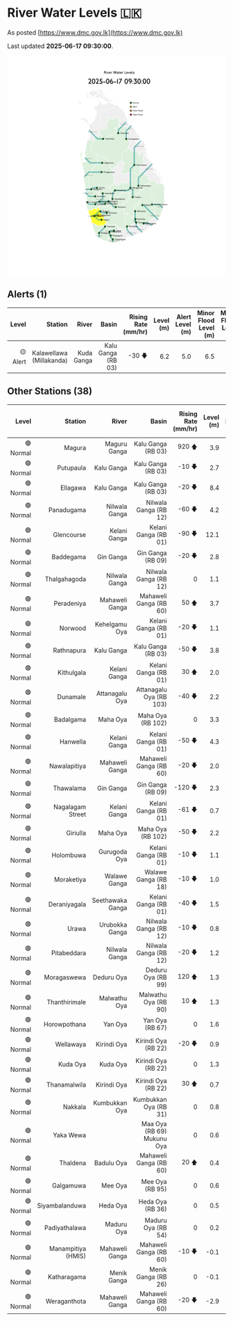 # River Water Levels :sri_lanka:

As posted [https://www.dmc.gov.lk](https://www.dmc.gov.lk)

Last updated **2025-06-17 09:30:00**.

<div id="river-water-level-map">

![images/river-water-level-map.png](images/river-water-level-map.png)

</div>

## Alerts (1)

| Level | Station | River | Basin | Rising Rate (mm/hr) | Level (m) | Alert Level (m) | Minor Flood Level (m) | Major Flood Level (m) |
| --: | --: | --: | --: | --: | --: | --: | --: | --: |
| 🟡 Alert | Kalawellawa (Millakanda) | Kuda Ganga | Kalu Ganga (RB 03) | -30 🡇 | 6.2 | 5.0 | 6.5 | 8.0 |

## Other Stations (38)

| Level | Station | River | Basin | Rising Rate (mm/hr) | Level (m) | Alert Level (m) | Minor Flood Level (m) | Major Flood Level (m) |
| --: | --: | --: | --: | --: | --: | --: | --: | --: |
| 🟢 Normal | Magura | Maguru Ganga | Kalu Ganga (RB 03) | 920 🡅 | 3.9 | 4.0 | 6.0 | 7.5 |
| 🟢 Normal | Putupaula | Kalu Ganga | Kalu Ganga (RB 03) | -10 🡇 | 2.7 | 3.0 | 4.0 | 5.0 |
| 🟢 Normal | Ellagawa | Kalu Ganga | Kalu Ganga (RB 03) | -20 🡇 | 8.4 | 10.0 | 10.7 | 12.2 |
| 🟢 Normal | Panadugama | Nilwala Ganga | Nilwala Ganga (RB 12) | -60 🡇 | 4.2 | 5.0 | 6.0 | 7.5 |
| 🟢 Normal | Glencourse | Kelani Ganga | Kelani Ganga (RB 01) | -90 🡇 | 12.1 | 15.0 | 16.5 | 19.0 |
| 🟢 Normal | Baddegama | Gin Ganga | Gin Ganga (RB 09) | -20 🡇 | 2.8 | 3.5 | 4.0 | 5.0 |
| 🟢 Normal | Thalgahagoda | Nilwala Ganga | Nilwala Ganga (RB 12) | 0  | 1.1 | 1.4 | 1.7 | 2.8 |
| 🟢 Normal | Peradeniya | Mahaweli Ganga | Mahaweli Ganga (RB 60) | 50 🡅 | 3.7 | 5.0 | 7.0 | 9.0 |
| 🟢 Normal | Norwood | Kehelgamu Oya | Kelani Ganga (RB 01) | -20 🡇 | 1.1 | 1.5 | 3.0 | 4.5 |
| 🟢 Normal | Rathnapura | Kalu Ganga | Kalu Ganga (RB 03) | -50 🡇 | 3.8 | 5.2 | 7.5 | 9.5 |
| 🟢 Normal | Kithulgala | Kelani Ganga | Kelani Ganga (RB 01) | 30 🡅 | 2.0 | 3.0 | 4.0 | 6.0 |
| 🟢 Normal | Dunamale | Attanagalu Oya | Attanagalu Oya (RB 103) | -40 🡇 | 2.2 | 3.3 | 4.4 | 5.5 |
| 🟢 Normal | Badalgama | Maha Oya | Maha Oya (RB 102) | 0  | 3.3 | 5.0 | 6.2 | 9.6 |
| 🟢 Normal | Hanwella | Kelani Ganga | Kelani Ganga (RB 01) | -50 🡇 | 4.3 | 7.0 | 8.0 | 10.0 |
| 🟢 Normal | Nawalapitiya | Mahaweli Ganga | Mahaweli Ganga (RB 60) | -20 🡇 | 2.0 | 3.5 | 5.0 | 6.0 |
| 🟢 Normal | Thawalama | Gin Ganga | Gin Ganga (RB 09) | -120 🡇 | 2.3 | 4.0 | 6.0 | 7.5 |
| 🟢 Normal | Nagalagam Street | Kelani Ganga | Kelani Ganga (RB 01) | -61 🡇 | 0.7 | 1.2 | 1.5 | 2.1 |
| 🟢 Normal | Giriulla | Maha Oya | Maha Oya (RB 102) | -50 🡇 | 2.2 | 5.5 | 6.5 | 7.5 |
| 🟢 Normal | Holombuwa | Gurugoda Oya | Kelani Ganga (RB 01) | -10 🡇 | 1.1 | 3.0 | 3.4 | 5.0 |
| 🟢 Normal | Moraketiya | Walawe Ganga | Walawe Ganga (RB 18) | -10 🡇 | 1.0 | 3.0 | 5.0 | 7.0 |
| 🟢 Normal | Deraniyagala | Seethawaka Ganga | Kelani Ganga (RB 01) | -40 🡇 | 1.5 | 4.8 | 5.8 | 6.4 |
| 🟢 Normal | Urawa | Urubokka Ganga | Nilwala Ganga (RB 12) | -10 🡇 | 0.8 | 2.5 | 4.0 | 6.0 |
| 🟢 Normal | Pitabeddara | Nilwala Ganga | Nilwala Ganga (RB 12) | -20 🡇 | 1.2 | 4.0 | 5.0 | 6.5 |
| 🟢 Normal | Moragaswewa | Deduru Oya | Deduru Oya (RB 99) | 120 🡅 | 1.3 | 4.8 | 6.0 | 7.0 |
| 🟢 Normal | Thanthirimale | Malwathu Oya | Malwathu Oya (RB 90) | 10 🡅 | 1.3 | 5.0 | 6.8 | 7.8 |
| 🟢 Normal | Horowpothana | Yan Oya | Yan Oya (RB 67) | 0  | 1.6 | 6.0 | 7.5 | 10.5 |
| 🟢 Normal | Wellawaya | Kirindi Oya | Kirindi Oya (RB 22) | -20 🡇 | 0.9 | 4.4 | 5.4 | 5.9 |
| 🟢 Normal | Kuda Oya | Kuda Oya | Kirindi Oya (RB 22) | 0  | 1.3 | 6.9 | 8.4 | 8.8 |
| 🟢 Normal | Thanamalwila | Kirindi Oya | Kirindi Oya (RB 22) | 30 🡅 | 0.7 | 4.0 | 5.0 | 5.5 |
| 🟢 Normal | Nakkala | Kumbukkan Oya | Kumbukkan Oya (RB 31) | 0  | 0.8 | 5.0 | 6.0 | 7.5 |
| 🟢 Normal | Yaka Wewa |  | Maa Oya (RB 69) Mukunu Oya | 0  | 0.6 | 4.0 | 5.0 | 6.0 |
| 🟢 Normal | Thaldena | Badulu Oya | Mahaweli Ganga (RB 60) | 20 🡅 | 0.4 | 3.0 | 4.0 | 5.0 |
| 🟢 Normal | Galgamuwa | Mee Oya | Mee Oya (RB 95) | 0  | 0.6 | 4.8 | 5.9 | 8.0 |
| 🟢 Normal | Siyambalanduwa | Heda Oya | Heda Oya (RB 36) | 0  | 0.5 | 4.5 | 6.0 | 7.0 |
| 🟢 Normal | Padiyathalawa | Maduru Oya | Maduru Oya (RB 54) | 0  | 0.2 | 4.0 | 4.5 | 6.0 |
| 🟢 Normal | Manampitiya (HMIS) | Mahaweli Ganga | Mahaweli Ganga (RB 60) | -10 🡇 | -0.1 | 3.0 | 4.3 | 6.0 |
| 🟢 Normal | Katharagama | Menik Ganga | Menik Ganga (RB 26) | 0  | -0.1 | 4.0 | 4.6 | 6.5 |
| 🟢 Normal | Weraganthota | Mahaweli Ganga | Mahaweli Ganga (RB 60) | -20 🡇 | -2.9 | 5.0 | 6.0 | 8.0 |
